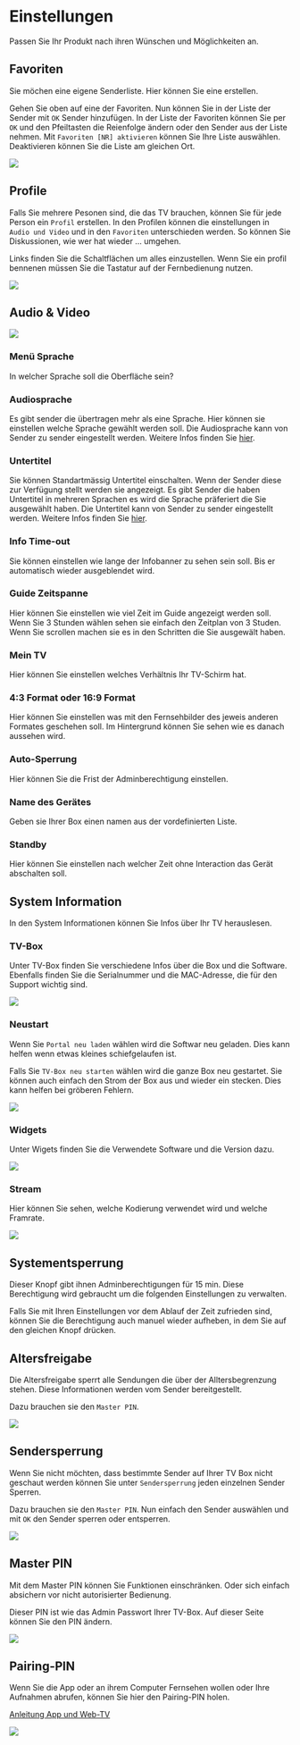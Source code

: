 # Einstellungen

Passen Sie Ihr Produkt nach ihren Wünschen und Möglichkeiten an.

## Favoriten

Sie möchen eine eigene Senderliste. Hier können Sie eine erstellen.

Gehen Sie oben auf eine der Favoriten. Nun können Sie in der Liste der Sender mit `OK` Sender hinzufügen. In der Liste der Favoriten können Sie per `OK` und den Pfeiltasten die Reienfolge ändern oder den Sender aus der Liste nehmen. Mit `Favoriten [NR] aktivieren` können Sie Ihre Liste auswählen. Deaktivieren können Sie die Liste am gleichen Ort.

![](../img/tv/einstellung_favoriten.jpg)

## Profile

Falls Sie mehrere Pesonen sind, die das TV brauchen, können Sie für jede Person ein `Profil` erstellen. In den Profilen können die einstellungen in `Audio und Video` und in den `Favoriten` unterschieden werden. So können Sie Diskussionen, wie wer hat wieder ... umgehen.

Links finden Sie die Schaltflächen um alles einzustellen. Wenn Sie ein profil bennenen müssen Sie die Tastatur auf der Fernbedienung nutzen.

![](../img/tv/einstellung_profile.jpg)

## Audio & Video

![](../img/tv/einstellung_audiovideo.jpg)

### Menü Sprache

In welcher Sprache soll die Oberfläche sein?

### Audiosprache

Es gibt sender die übertragen mehr als eine Sprache. Hier können sie einstellen welche Sprache gewählt werden soll. Die Audiosprache kann von Sender zu sender eingestellt werden. Weitere Infos finden Sie [hier](../senderinformation/#sprache).

### Untertitel

Sie können Standartmässig Untertitel einschalten. Wenn der Sender diese zur Verfügung stellt werden sie angezeigt. Es gibt Sender die haben Untertitel in mehreren Sprachen es wird die Sprache präferiert die Sie ausgewählt haben. Die Untertitel kann von Sender zu sender eingestellt werden. Weitere Infos finden Sie [hier](../senderinformation/#sprache).

### Info Time-out

Sie können einstellen wie lange der Infobanner zu sehen sein soll. Bis er automatisch wieder ausgeblendet wird.

### Guide Zeitspanne

Hier können Sie einstellen wie viel Zeit im Guide angezeigt werden soll. Wenn Sie 3 Stunden wählen sehen sie einfach den Zeitplan von 3 Studen. Wenn Sie scrollen machen sie es in den Schritten die Sie ausgewält haben.

### Mein TV

Hier können Sie einstellen welches Verhältnis Ihr TV-Schirm hat.

### 4:3 Format oder 16:9 Format

Hier können Sie einstellen was mit den Fernsehbilder des jeweis anderen Formates geschehen soll. Im Hintergrund können Sie sehen wie es danach aussehen wird.

### Auto-Sperrung

Hier können Sie die Frist der Adminberechtigung einstellen.

### Name des Gerätes

Geben sie Ihrer Box einen namen aus der vordefinierten Liste.

### Standby

Hier können Sie einstellen nach welcher Zeit ohne Interaction das Gerät abschalten soll.

## System Information

In den System Informationen können Sie Infos über Ihr TV herauslesen.

### TV-Box

Unter TV-Box finden Sie verschiedene Infos über die Box und die Software. Ebenfalls finden Sie die Serialnummer und die MAC-Adresse, die für den Support wichtig sind.

![](../img/tv/einstellung_tvbox.jpg)

### Neustart

Wenn Sie `Portal neu laden` wählen wird die Softwar neu geladen. Dies kann helfen wenn etwas kleines schiefgelaufen ist.

Falls Sie `TV-Box neu starten` wählen wird die ganze Box neu gestartet. Sie können auch einfach den Strom der Box aus und wieder ein stecken. Dies kann helfen bei gröberen Fehlern.

![](../img/tv/einstellung_neustart.jpg)

### Widgets

Unter Wigets finden Sie die Verwendete Software und die Version dazu.

![](../img/tv/einstellung_widgets.jpg)

### Stream

Hier können Sie sehen, welche Kodierung verwendet wird und welche Framrate.

![](../img/tv/einstellung_stream.jpg)

## Systementsperrung

Dieser Knopf gibt ihnen Adminberechtigungen für 15 min. Diese Berechtigung wird gebraucht um die folgenden Einstellungen zu verwalten.

Falls Sie mit Ihren Einstellungen vor dem Ablauf der Zeit zufrieden sind, können Sie die Berechtigung auch manuel wieder aufheben, in dem Sie auf den gleichen Knopf drücken.

## Altersfreigabe

Die Altersfreigabe sperrt alle Sendungen die über der Alltersbegrenzung stehen. Diese Informationen werden vom Sender bereitgestellt.

Dazu brauchen sie den `Master PIN`.

![](../img/tv/einstellung_altersfreigabe.jpg)

## Sendersperrung

Wenn Sie nicht möchten, dass bestimmte Sender auf Ihrer TV Box nicht geschaut werden können Sie unter `Sendersperrung` jeden einzelnen Sender Sperren.

Dazu brauchen sie den `Master PIN`. Nun einfach den Sender auswählen und mit `OK` den Sender sperren oder entsperren.

![](../img/tv/einstellung_sendersperrung.jpg)

## Master PIN

Mit dem Master PIN können Sie Funktionen einschränken. Oder sich einfach absichern vor nicht autorisierter Bedienung.

Dieser PIN ist wie das Admin Passwort Ihrer TV-Box. Auf dieser Seite können Sie den PIN ändern.

![](../img/tv/einstellung_masterpin.jpg) 

## Pairing-PIN

Wenn Sie die App oder an ihrem Computer Fernsehen wollen oder Ihre Aufnahmen abrufen, können Sie hier den Pairing-PIN holen.

[Anleitung App und Web-TV](../../mobile "Mobile-TV")

![](../img/tv/einstellung_pairingpin.jpg)